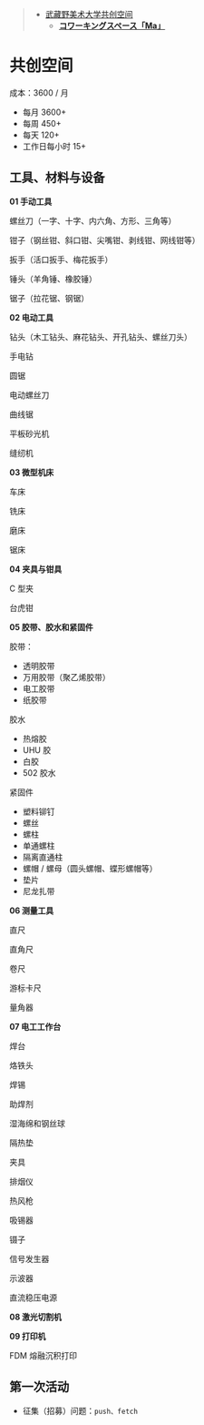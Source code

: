 > - [武藏野美术大学共创空间](https://ma.musabi.ac.jp/)
>   - [**コワーキングスペース「Ma」**](https://www.musabi.ac.jp/outline/facility/ma/)

# 共创空间

成本：3600 / 月

- 每月 3600+
- 每周 450+
- 每天 120+
- 工作日每小时 15+ 



## 工具、材料与设备

**01 手动工具**

螺丝刀（一字、十字、内六角、方形、三角等）

钳子（钢丝钳、斜口钳、尖嘴钳、剥线钳、网线钳等）

扳手（活口扳手、梅花扳手）

锤头（羊角锤、橡胶锤）

锯子（拉花锯、钢锯）



**02 电动工具**

钻头（木工钻头、麻花钻头、开孔钻头、螺丝刀头）

手电钻

圆锯

电动螺丝刀

曲线锯

平板砂光机

缝纫机



**03 微型机床**

车床

铣床

磨床

锯床



**04 夹具与钳具**

C 型夹

台虎钳



**05 胶带、胶水和紧固件**

胶带：

- 透明胶带
- 万用胶带（聚乙烯胶带）
- 电工胶带
- 纸胶带

胶水

- 热熔胶
- UHU 胶
- 白胶
- 502 胶水

紧固件

- 塑料铆钉
- 螺丝
- 螺柱
- 单通螺柱
- 隔离直通柱
- 螺帽 / 螺母（圆头螺帽、蝶形螺帽等）
- 垫片
- 尼龙扎带



**06 测量工具**

直尺

直角尺

卷尺

游标卡尺

量角器



**07 电工工作台**

焊台

烙铁头

焊锡

助焊剂

湿海绵和钢丝球

隔热垫

夹具

排烟仪

热风枪

吸锡器

镊子

信号发生器

示波器

直流稳压电源



**08 激光切割机**

**09 打印机**

FDM 熔融沉积打印





## 第一次活动

- 征集（招募）问题：`push、fetch`

